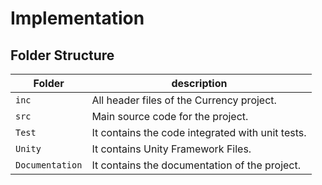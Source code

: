 # Implementation

## Folder Structure
Folder          | description
----------------| ----------------------------------------------
`inc`           | All header files of the Currency project.
`src`           | Main source code for the project.
`Test`          | It contains the code integrated with unit tests.
`Unity`         | It contains Unity Framework Files.
`Documentation` | It contains the documentation of the project.
